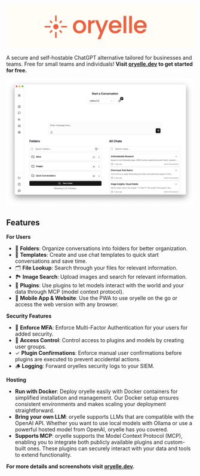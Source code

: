 ![oryelle header](assets/oryelle-banner.jpeg)

A secure and self-hostable ChatGPT alternative tailored for businesses and teams. Free for small teams and individuals! **Visit [oryelle.dev](https://oryelle.dev) to get started for free.**

![oryelle home screen](assets/conversation-start.png)

## Features

**For Users**

- 📁 **Folders**: Organize conversations into folders for better organization.
- 📝 **Templates**: Create and use chat templates to quick start conversations and save time.
- 🗂️ **File Lookup**: Search through your files for relevant information.
- 🏞️ **Image Search**: Upload images and search for relevant information.
- 🧩 **Plugins**: Use plugins to let models interact with the world and your data through MCP (model context protocol).
- 📱 **Mobile App & Website**: Use the PWA to use oryelle on the go or access the web version with any browser.

**Security Features**

- 🔐 **Enforce MFA**: Enforce Multi-Factor Authentication for your users for added security.
- 👮 **Access Control**: Control access to plugins and models by creating user groups.
- ✓ **Plugin Confirmations**: Enforce manual user confirmations before plugins are executed to prevent accidental actions.
- 🪵 **Logging**: Forward oryelles security logs to your SIEM.

**Hosting**

- **Run with Docker**: Deploy oryelle easily with Docker containers for simplified installation and management. Our Docker setup ensures consistent environments and makes scaling your deployment straightforward.
- **Bring your own LLM**: oryelle supports LLMs that are compatible with the OpenAI API. Whether you want to use local models with Ollama or use a powerful hosted model from OpenAI, oryelle has you covered.
- **Supports MCP**: oryelle supports the Model Context Protocol (MCP), enabling you to integrate both publicly available plugins and custom-built ones. These plugins can securely interact with your data and tools to extend functionality.

**For more details and screenshots visit [oryelle.dev](https://oryelle.dev).**

